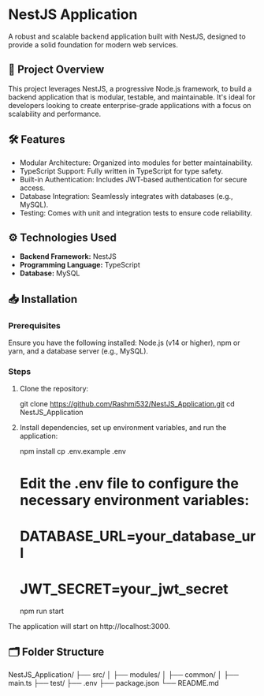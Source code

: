 # NestJS Application

A robust and scalable backend application built with NestJS, designed to provide a solid foundation for modern web services.

## 🚀 Project Overview

This project leverages NestJS, a progressive Node.js framework, to build a backend application that is modular, testable, and maintainable. It's ideal for developers looking to create enterprise-grade applications with a focus on scalability and performance.

## 🛠️ Features

- Modular Architecture: Organized into modules for better maintainability.
- TypeScript Support: Fully written in TypeScript for type safety.
- Built-in Authentication: Includes JWT-based authentication for secure access.
- Database Integration: Seamlessly integrates with databases (e.g., MySQL).
- Testing: Comes with unit and integration tests to ensure code reliability.

## ⚙️ Technologies Used

- **Backend Framework:** NestJS  
- **Programming Language:** TypeScript  
- **Database:** MySQL  

## 📥 Installation

### Prerequisites

Ensure you have the following installed: Node.js (v14 or higher), npm or yarn, and a database server (e.g., MySQL).

### Steps

1. Clone the repository:

   git clone https://github.com/Rashmi532/NestJS_Application.git
   cd NestJS_Application

2. Install dependencies, set up environment variables, and run the application:

   npm install
   cp .env.example .env
   # Edit the .env file to configure the necessary environment variables:
   # DATABASE_URL=your_database_url
   # JWT_SECRET=your_jwt_secret

   npm run start

The application will start on http://localhost:3000.

## 🗂️ Folder Structure

NestJS_Application/
├── src/
│   ├── modules/
│   ├── common/
│   ├── main.ts
├── test/
├── .env
├── package.json
└── README.md
